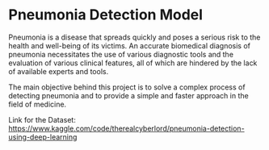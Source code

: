 # Pneumonia Detection Model
Pneumonia is a disease that spreads quickly and poses a serious risk to the health and well-being of its victims. An accurate biomedical diagnosis of pneumonia necessitates the use of various diagnostic tools and the evaluation of various clinical features, all of which are hindered by the lack of available experts and tools.

The main objective behind this project is to solve a complex process of detecting pneumonia and to provide a simple and faster approach in the field of medicine.

Link for the Dataset: https://www.kaggle.com/code/therealcyberlord/pneumonia-detection-using-deep-learning
